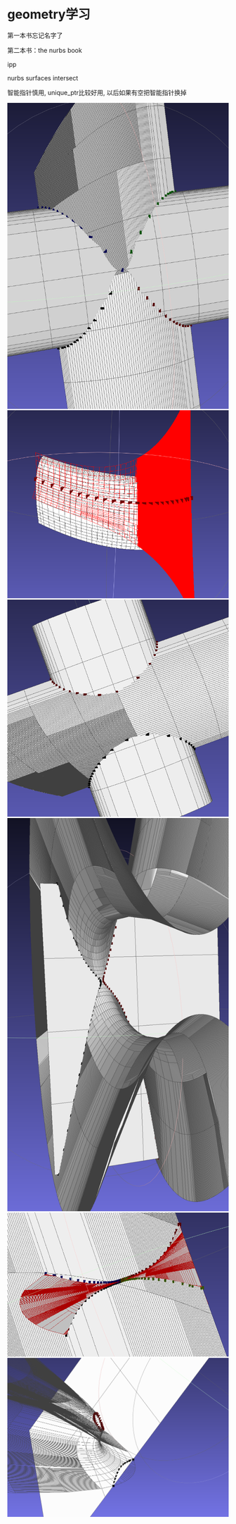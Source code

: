 # geometry学习

第一本书忘记名字了

第二本书：the nurbs book

ipp

nurbs surfaces intersect

智能指针慎用, unique_ptr比较好用, 以后如果有空把智能指针换掉

![example1](intersectExampleImage\example1.png)
![example2-效率低](intersectExampleImage\example2.png)
![example3](intersectExampleImage\example3.png)
![example4](intersectExampleImage\example4.png)
![example5](intersectExampleImage\example5.png)
![example6](intersectExampleImage\example6.png)
